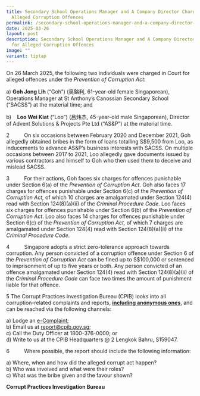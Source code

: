 ```yaml
---
title: Secondary School Operations Manager and A Company Director Charged for
  Alleged Corruption Offences
permalink: /secondary-school-operations-manager-and-a-company-director-charged-for-alleged-corruption-offences/
date: 2025-03-26
layout: post
description: Secondary School Operations Manager and A Company Director Charged
  for Alleged Corruption Offences
image: ""
variant: tiptap
---
```

<p>On 26 March 2025, the following two individuals were charged in Court
for alleged offences under the <em>Prevention of Corruption Act</em>:</p>
<p>a) <strong>Goh Jong Lih </strong>(“Goh”) (吴鎔利, 61-year-old female Singaporean),
Operations Manager at St Anthony’s Canossian Secondary School (“SACSS”)
at the material time; and</p>
<p>b)&nbsp;&nbsp;&nbsp; <strong>Loo Wei Kiat</strong> (“Loo”) (吕炜杰, 45-year-old
male Singaporean), Director of Advent Solutions &amp; Projects Pte Ltd
(“AS&amp;P”) at the material time.</p>
<p>2&nbsp;&nbsp;&nbsp;&nbsp;&nbsp;&nbsp;&nbsp;&nbsp;&nbsp; On six occasions
between February 2020 and December 2021, Goh allegedly obtained bribes
in the form of loans totalling S$9,500 from Loo, as inducements to advance
AS&amp;P’s business interests with SACSS. On multiple occasions between
2017 to 2021, Loo allegedly gave documents issued by various contractors
and himself to Goh who then used them to deceive and mislead SACSS.</p>
<p>3&nbsp;&nbsp;&nbsp;&nbsp;&nbsp;&nbsp;&nbsp;&nbsp;&nbsp; For their actions,
Goh faces six charges for offences punishable under Section 6(a) of the <em>Prevention of Corruption Act</em>.
Goh also faces 17 charges for offences punishable under Section 6(c) of
the <em>Prevention of Corruption Act, </em>of which 10 charges are amalgamated
under Section 124(4) read with Section 124(8)(a)(ii) of the <em>Criminal Procedure Code</em>.
Loo faces six charges for offences punishable under Section 6(b) of the <em>Prevention of Corruption Act</em>.
Loo also faces 14 charges for offences punishable under Section 6(c) of
the <em>Prevention of Corruption Act,</em> of which 7 charges are amalgamated
under Section 124(4) read with Section 124(8)(a)(ii) of the <em>Criminal Procedure Code</em>.</p>
<p>4&nbsp;&nbsp;&nbsp;&nbsp;&nbsp;&nbsp;&nbsp;&nbsp;&nbsp; Singapore adopts
a strict zero-tolerance approach towards corruption. Any person convicted
of a corruption offence under Section 6 of the&nbsp;<em>Prevention of Corruption Act</em>&nbsp;can
be fined up to S$100,000 or sentenced to imprisonment of up to five years
or both. Any person convicted of an offence amalgamated under Section 124(4)
read with Section 124(8)(a)(ii) of the <em>Criminal Procedure Code</em> can
face two times the amount of punishment liable for that offence.</p>
<p>5 The Corrupt Practices Investigation Bureau (CPIB) looks into all corruption-related
complaints and reports, <strong><u>including anonymous ones</u></strong>,
and can be reached via the following channels:</p>
<p>a) Lodge an <a href="https://www.cpib.gov.sg/e-services/e-complaint-for-corrupt-conduct/" rel="noopener nofollow" target="_blank"><u>e-Complaint</u></a>;
<br>b) Email us at <a href="mailto:report@cpib.gov.sg" rel="noopener noreferrer nofollow" target="_blank"><u>report@cpib.gov.sg</u></a>;&nbsp;
<br>c) Call the Duty Officer at 1800-376-0000; or
<br>d) Write to us at the CPIB Headquarters @ 2 Lengkok Bahru, S159047.</p>
<p>6&nbsp;&nbsp;&nbsp;&nbsp;&nbsp;&nbsp;&nbsp;&nbsp;&nbsp; Where possible,
the report should include the following information:</p>
<p>a) Where, when and how did the alleged corrupt act happen?
<br>b) Who was involved and what were their roles?
<br>c) What was the bribe given and the favour shown?</p>
<p><strong>Corrupt Practices Investigation Bureau</strong>
</p>
